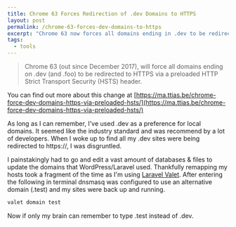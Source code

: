 ```yaml
---
title: Chrome 63 Forces Redirection of .dev Domains to HTTPS
layout: post
permalink: /chrome-63-forces-dev-domains-to-https
excerpt: "Chrome 63 now forces all domains ending in .dev to be redirected to HTTPS and directly killed my local stack overnight."
tags:
  - tools
---
```

> Chrome 63 (out since December 2017), will force all domains ending on .dev (and .foo) to be redirected to HTTPS via a preloaded HTTP Strict Transport Security (HSTS) header.

You can find out more about this change at [https://ma.ttias.be/chrome-force-dev-domains-https-via-preloaded-hsts/](https://ma.ttias.be/chrome-force-dev-domains-https-via-preloaded-hsts/)

As long as I can remember, I've used .dev as a preference for local domains. It seemed like the industry standard and was recommend by a lot of developers. When I woke up to find all my .dev sites were being redirected to https://, I was disgruntled. 

I painstakingly had to go and edit a vast amount of databases & files to update the domains that WordPress/Laravel used. Thankfully remapping my hosts took a fragment of the time as I'm using [Laravel Valet](https://laravel.com/docs/5.5/valet). After entering the following in terminal dnsmasq was configured to use an alternative domain (.test) and my sites were back up and running.

```bash
valet domain test
```

Now if only my brain can remember to type .test instead of .dev.
